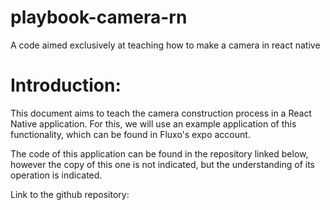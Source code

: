 # playbook-camera-rn
A code aimed exclusively at teaching how to make a camera in react native

# Introduction:
This document aims to teach the camera construction process in a React Native application. For this, we will use an example application of this functionality, which can be found in Fluxo's expo account.

The code of this application can be found in the repository linked below, however the copy of this one is not indicated, but the understanding of its operation is indicated.

Link to the github repository:
